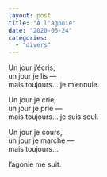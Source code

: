 ```yaml
---
layout: post
title: "À l'agonie"
date: "2020-06-24"
categories:
  - "divers"
---
```


Un jour j’écris,  
un jour je lis —  
mais toujours… je m’ennuie.  

Un jour je crie,  
un jour je prie —  
mais toujours… je suis seul.  

Un jour je cours,  
un jour je marche —  
mais toujours…  

l’agonie me suit.  
